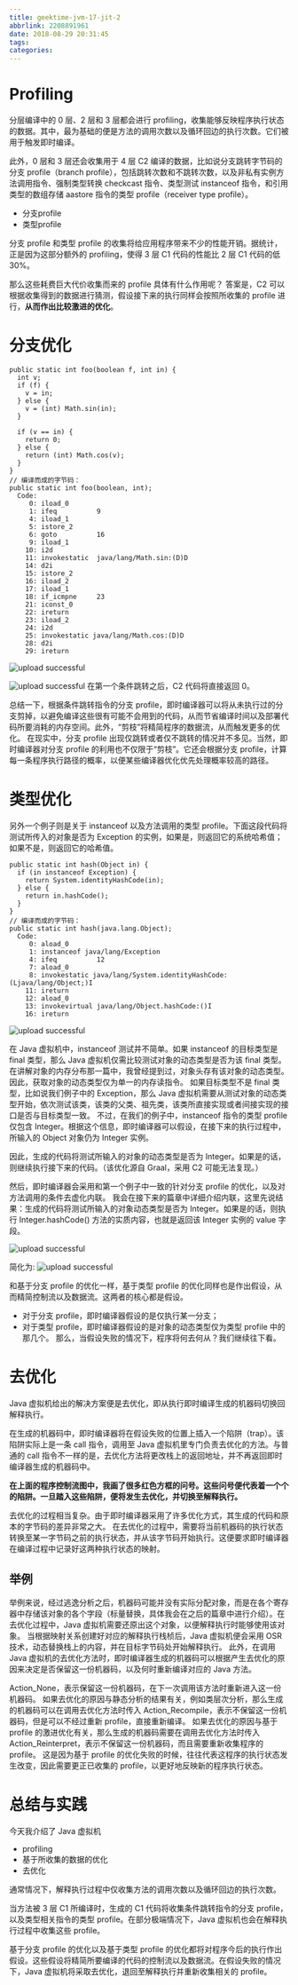 ```yaml
---
title: geektime-jvm-17-jit-2
abbrlink: 2208891961
date: 2018-08-29 20:31:45
tags:
categories:
---
```

# Profiling

分层编译中的 0 层、2 层和 3 层都会进行 profiling，收集能够反映程序执行状态的数据。其中，最为基础的便是方法的调用次数以及循环回边的执行次数。它们被用于触发即时编译。

此外，0 层和 3 层还会收集用于 4 层 C2 编译的数据，比如说分支跳转字节码的分支 profile（branch profile），包括跳转次数和不跳转次数，以及非私有实例方法调用指令、强制类型转换 checkcast 指令、类型测试 instanceof 指令，和引用类型的数组存储 aastore 指令的类型 profile（receiver type profile）。
- 分支profile
- 类型profile

分支 profile 和类型 profile 的收集将给应用程序带来不少的性能开销。据统计，正是因为这部分额外的 profiling，使得 3 层 C1 代码的性能比 2 层 C1 代码的低 30%。

那么这些耗费巨大代价收集而来的 profile 具体有什么作用呢？
答案是，C2 可以根据收集得到的数据进行猜测，假设接下来的执行同样会按照所收集的 profile 进行，**从而作出比较激进的优化**。


# 分支优化

```
public static int foo(boolean f, int in) {
  int v;
  if (f) {
    v = in;
  } else {
    v = (int) Math.sin(in);
  }

  if (v == in) {
    return 0;
  } else {
    return (int) Math.cos(v);
  }
}
// 编译而成的字节码：
public static int foo(boolean, int);
  Code:
     0: iload_0
     1: ifeq          9
     4: iload_1
     5: istore_2
     6: goto          16
     9: iload_1
    10: i2d
    11: invokestatic  java/lang/Math.sin:(D)D
    14: d2i
    15: istore_2
    16: iload_2
    17: iload_1
    18: if_icmpne     23
    21: iconst_0
    22: ireturn
    23: iload_2
    24: i2d
    25: invokestatic java/lang/Math.cos:(D)D
    28: d2i
    29: ireturn
```


![upload successful](/images/pasted-234.png)



![upload successful](/images/pasted-235.png)
在第一个条件跳转之后，C2 代码将直接返回 0。


总结一下，根据条件跳转指令的分支 profile，即时编译器可以将从未执行过的分支剪掉，以避免编译这些很有可能不会用到的代码，从而节省编译时间以及部署代码所要消耗的内存空间。此外，“剪枝”将精简程序的数据流，从而触发更多的优化。
在现实中，分支 profile 出现仅跳转或者仅不跳转的情况并不多见。当然，即时编译器对分支 profile 的利用也不仅限于“剪枝”。它还会根据分支 profile，计算每一条程序执行路径的概率，以便某些编译器优化优先处理概率较高的路径。

# 类型优化

另外一个例子则是关于 instanceof 以及方法调用的类型 profile。下面这段代码将测试所传入的对象是否为 Exception 的实例，如果是，则返回它的系统哈希值；如果不是，则返回它的哈希值。

```
public static int hash(Object in) {
  if (in instanceof Exception) {
    return System.identityHashCode(in);
  } else {
    return in.hashCode();
  }
}
// 编译而成的字节码：
public static int hash(java.lang.Object);
  Code:
     0: aload_0
     1: instanceof java/lang/Exception
     4: ifeq          12
     7: aload_0
     8: invokestatic java/lang/System.identityHashCode:(Ljava/lang/Object;)I
    11: ireturn
    12: aload_0
    13: invokevirtual java/lang/Object.hashCode:()I
    16: ireturn
```


![upload successful](/images/pasted-236.png)


在 Java 虚拟机中，instanceof 测试并不简单。如果 instanceof 的目标类型是 final 类型，那么 Java 虚拟机仅需比较测试对象的动态类型是否为该 final 类型。
在讲解对象的内存分布那一篇中，我曾经提到过，对象头存有该对象的动态类型。因此，获取对象的动态类型仅为单一的内存读指令。
如果目标类型不是 final 类型，比如说我们例子中的 Exception，那么 Java 虚拟机需要从测试对象的动态类型开始，依次测试该类，该类的父类、祖先类，该类所直接实现或者间接实现的接口是否与目标类型一致。
不过，在我们的例子中，instanceof 指令的类型 profile 仅包含 Integer。根据这个信息，即时编译器可以假设，在接下来的执行过程中，所输入的 Object 对象仍为 Integer 实例。

因此，生成的代码将测试所输入的对象的动态类型是否为 Integer。如果是的话，则继续执行接下来的代码。（该优化源自 Graal，采用 C2 可能无法复现。）

然后，即时编译器会采用和第一个例子中一致的针对分支 profile 的优化，以及对方法调用的条件去虚化内联。
我会在接下来的篇章中详细介绍内联，这里先说结果：生成的代码将测试所输入的对象动态类型是否为 Integer。如果是的话，则执行 Integer.hashCode() 方法的实质内容，也就是返回该 Integer 实例的 value 字段。


![upload successful](/images/pasted-237.png)

简化为:
![upload successful](/images/pasted-238.png)

和基于分支 profile 的优化一样，基于类型 profile 的优化同样也是作出假设，从而精简控制流以及数据流。这两者的核心都是假设。
- 对于分支 profile，即时编译器假设的是仅执行某一分支；
- 对于类型 profile，即时编译器假设的是对象的动态类型仅为类型 profile 中的那几个。
那么，当假设失败的情况下，程序将何去何从？我们继续往下看。

# 去优化

Java 虚拟机给出的解决方案便是去优化，即从执行即时编译生成的机器码切换回解释执行。

在生成的机器码中，即时编译器将在假设失败的位置上插入一个陷阱（trap）。该陷阱实际上是一条 call 指令，调用至 Java 虚拟机里专门负责去优化的方法。与普通的 call 指令不一样的是，去优化方法将更改栈上的返回地址，并不再返回即时编译器生成的机器码中。

**在上面的程序控制流图中，我画了很多红色方框的问号。这些问号便代表着一个个的陷阱。一旦踏入这些陷阱，便将发生去优化，并切换至解释执行。**

去优化的过程相当复杂。由于即时编译器采用了许多优化方式，其生成的代码和原本的字节码的差异非常之大。
在去优化的过程中，需要将当前机器码的执行状态转换至某一字节码之前的执行状态，并从该字节码开始执行。这便要求即时编译器在编译过程中记录好这两种执行状态的映射。

## 举例
举例来说，经过逃逸分析之后，机器码可能并没有实际分配对象，而是在各个寄存器中存储该对象的各个字段（标量替换，具体我会在之后的篇章中进行介绍）。在去优化过程中，Java 虚拟机需要还原出这个对象，以便解释执行时能够使用该对象。
当根据映射关系创建好对应的解释执行栈桢后，Java 虚拟机便会采用 OSR 技术，动态替换栈上的内容，并在目标字节码处开始解释执行。
此外，在调用 Java 虚拟机的去优化方法时，即时编译器生成的机器码可以根据产生去优化的原因来决定是否保留这一份机器码，以及何时重新编译对应的 Java 方法。

Action_None，表示保留这一份机器码，在下一次调用该方法时重新进入这一份机器码。
如果去优化的原因与静态分析的结果有关，例如类层次分析，那么生成的机器码可以在调用去优化方法时传入 Action_Recompile，表示不保留这一份机器码，但是可以不经过重新 profile，直接重新编译。
如果去优化的原因与基于 profile 的激进优化有关，那么生成的机器码需要在调用去优化方法时传入 Action_Reinterpret，表示不保留这一份机器码，而且需要重新收集程序的 profile。
这是因为基于 profile 的优化失败的时候，往往代表这程序的执行状态发生改变，因此需要更正已收集的 profile，以更好地反映新的程序执行状态。

# 总结与实践
今天我介绍了 Java 虚拟机
- profiling 
- 基于所收集的数据的优化
- 去优化


通常情况下，解释执行过程中仅收集方法的调用次数以及循环回边的执行次数。

当方法被 3 层 C1 所编译时，生成的 C1 代码将收集条件跳转指令的分支 profile，以及类型相关指令的类型 profile。在部分极端情况下，Java 虚拟机也会在解释执行过程中收集这些 profile。

基于分支 profile 的优化以及基于类型 profile 的优化都将对程序今后的执行作出假设。这些假设将精简所要编译的代码的控制流以及数据流。在假设失败的情况下，Java 虚拟机将采取去优化，退回至解释执行并重新收集相关的 profile。

